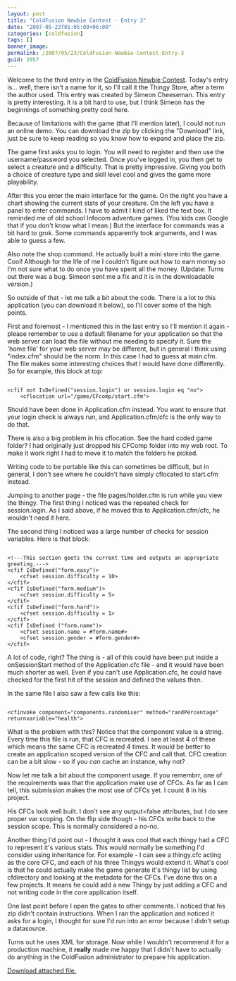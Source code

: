 ```yaml
---
layout: post
title: "ColdFusion Newbie Contest - Entry 3"
date: "2007-05-23T01:05:00+06:00"
categories: [coldfusion]
tags: []
banner_image: 
permalink: /2007/05/23/ColdFusion-Newbie-Contest-Entry-3
guid: 2057
---
```


Welcome to the third entry in the <a href="http://ray.camdenfamily.com/index.cfm/2007/4/16/ColdFusion-Newbie-Contest-Announced--Monster-Maker">ColdFusion Newbie Contest</a>. Today's entry is... well, there isn't a name for it, so I'll call it the Thingy Store, after a term the author used. This entry was created by Simeon Cheeseman. This entry is pretty interesting. It is a bit hard to use, but I think Simeon has the beginnings of something pretty cool here.
<!--more-->
Because of limitations with the game (that I'll mention later), I could not run an online demo. You can download the zip by clicking the &quot;Download&quot; link, just be sure to keep reading so you know how to expand and place the zip.

The game first asks you to login. You will need to register and then use the username/password you selected. Once you've logged in, you then get to select a creature and a difficulty. That is pretty impressive. Giving you both a choice of creature type and skill level cool and gives the game more playability. 

After this you enter the main interface for the game. On the right you have a chart showing the current stats of your creature. On the left you have a panel to enter commands. I have to admit I kind of liked the text box. It reminded me of old school Infocom adventure games. (You kids can Google that if you don't know what I mean.) But the interface for commands was a bit hard to grok. Some commands apparently took arguments, and I was able to guess a few.

Also note the shop command. He actually built a mini store into the game. Cool! Although for the life of me I couldn't figure out how to earn money so I'm not sure what to do once you have spent all the money. (Update: Turns out there was a bug. Simeon sent me a fix and it is in the downloadable version.)

So outside of that - let me talk a bit about the code. There is a lot to this application (you can download it below), so I'll cover some of the high points.

First and foremost - I mentioned this in the last entry so I'll mention it again - please remember to use a default filename for your application so that the web server can load the file without me needing to specify it. Sure the 'home file' for your web server may be different, but in general I think using "index.cfm" should be the norm. In this case I had to guess at main.cfm. The file makes some interesting choices that I would have done differently. So for example, this block at top:

<code>
&lt;cfif not IsDefined("session.login") or session.login eq "no"&gt;
	&lt;cflocation url="/game/CFcomp/start.cfm"&gt;
</code>

Should have been done in Application.cfm instead. You want to ensure that your login check is always run, and Application.cfm/cfc is the only way to do that. 

There is also a big problem in his cflocation. See the hard coded game folder? I had originally just dropped his CFComp folder into my web root. To make it work right I had to move it to match the folders he picked.

Writing code to be portable like this can sometimes be difficult, but in general, I don't see where he couldn't have simply cflocated to start.cfm instead. 

Jumping to another page - the file pages/holder.cfm is run while you view the thingy. The first thing I noticed was the repeated check for session.login. As I said above, if he moved this to Application.cfm/cfc, he wouldn't need it here.

The second thing I noticed was a large number of checks for session variables. Here is that block:

<code>
&lt;!---This section geets the current time and outputs an appropriate greeting.---&gt;
&lt;cfif IsDefined("form.easy")&gt;
	&lt;cfset session.difficulty = 10&gt;
&lt;/cfif&gt;
&lt;cfif IsDefined("form.medium")&gt;
	&lt;cfset session.difficulty = 5&gt;
&lt;/cfif&gt;
&lt;cfif IsDefined("form.hard")&gt;
	&lt;cfset session.difficulty = 1&gt;
&lt;/cfif&gt;
&lt;cfif IsDefined ("form.name")&gt;
	&lt;cfset session.name = #form.name#&gt;
	&lt;cfset session.gender = #form.gender#&gt;
&lt;/cfif&gt;
</code>

A lot of code, right? The thing is - all of this could have been put inside a onSessionStart method of the Application.cfc file - and it would have been much shorter as well. Even if you can't use Application.cfc, he could have checked for the first hit of the session and defined the values then.

In the same file I also saw a few calls like this:

<code>
&lt;cfinvoke component="components.randomiser" method="randPercentage" returnvariable="health"&gt;
</code>

What is the problem with this? Notice that the component value is a string. Every time this file is run, that CFC is recreated. I see at least 4 of these which means the same CFC is recreated 4 times. It would be better to create an application scoped version of the CFC and call that. CFC creation can be a bit slow - so if you <i>can</i> cache an instance, why not?

Now let me talk a bit about the component usage. If you remembrr, one of the requirements was that the application make use of CFCs. As far as I can tell, this submission makes the most use of CFCs yet. I count 8 in his project. 

His CFCs look well built. I don't see any output=false attributes, but I do see proper var scoping. On the flip side though - his CFCs write back to the session scope. This is normally considered a no-no. 

Another thing I'd point out - I thought it was cool that each thingy had a CFC to represent it's various stats. This would normally be something I'd consider using inheritance for. For example - I can see a thingy.cfc acting as the core CFC, and each of his three Thingys would extend it. What's cool is that he could actually make the game generate it's thingy list by using cfdirectory and looking at the metadata for the CFCs. I've done this on a few projects. It means he could add a new Thingy by just adding a CFC and not writing code in the core application itself.

One last point before I open the gates to other comments. I noticed that his zip didn't contain instructions. When I ran the application and noticed it asks for a login, I thought for sure I'd run into an error because I didn't setup a datasource. 

Turns out he uses XML for storage. Now while I wouldn't recommend it for a production machine, it <b>really</b> made me happy that I didn't have to actually do anything in the ColdFusion administrator to prepare his application.<p><a href='enclosures/D{% raw %}%3A%{% endraw %}5Cwebsites{% raw %}%5Cdev%{% endraw %}2Ecamdenfamily{% raw %}%2Ecom%{% endraw %}5Cenclosures{% raw %}%2Fcfcomp%{% endraw %}2Ezip'>Download attached file.</a></p>